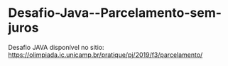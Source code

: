 # Desafio-Java--Parcelamento-sem-juros
Desafio JAVA disponível no sitio: https://olimpiada.ic.unicamp.br/pratique/pj/2019/f3/parcelamento/
